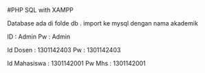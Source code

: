 #PHP SQL with XAMPP

Database ada di folde db . import ke mysql dengan nama akademik

ID : Admin
Pw : Admin

Id Dosen : 1301142403
Pw : 1301142403

Id Mahasiswa : 1301142001
Pw Mhs : 1301142001
